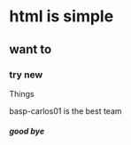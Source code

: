 <!DOCTYPE html>
<html lang="en">
    <head>
        <meta charset="UTF-8">
        <meta http-equiv="X-UA-Compatible" content="IE=edge">
        <meta name="viewport" content="width=device-width, initial-scale=1.0">
        <title>Blitzo</title>
    </head>
    <body>
        <h1>html is simple</h1>
        <h2>want to <h3>try new</h3>Things</h2>
        <p>basp-carlos01 is the best team</p>
        <h5>good bye</h5>
    </body>
</html>